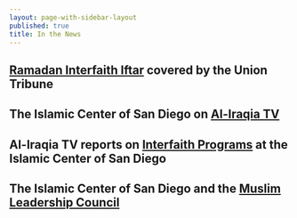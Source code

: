```yaml
---
layout: page-with-sidebar-layout
published: true
title: In the News
---
```

## [Ramadan Interfaith Iftar](http://www.sandiegouniontribune.com/news/religion/sd-me-interfaith-iftar-20180601-story.html) covered by the Union Tribune

## The Islamic Center of San Diego on [Al-Iraqia TV](https://www.youtube.com/watch?v=iHw3gAdknhg)

## Al-Iraqia TV reports on [Interfaith Programs](https://www.youtube.com/watch?v=anabsbnbraA) at the Islamic Center of San Diego

## The Islamic Center of San Diego and the [Muslim Leadership Council](https://www.youtube.com/watch?v=5SCBQAxLDuI)
